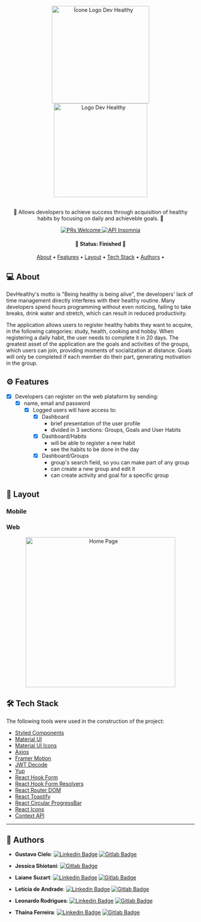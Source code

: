<div align="center">
    <br>
    <img  src="/uploads/9a82c7d52e43dc81940966650ebb1a02/logo_img.svg" width="260px" alt="Ícone Logo Dev Healthy" />
    <br>
    <img src="/uploads/64c45c14c5f1610d64782bdac6717d8c/logo_desc.svg" width="250px" alt="Logo Dev Healthy" />
    <br><br>
</div>

<p align="center">🚀 Allows developers to achieve success through acquisition of healthy habits by focusing on daily and achieveble goals. 🚀</p>

<p align="center"> 
  <a href="http://makeapullrequest.com">
    <img src="https://img.shields.io/badge/progress-100%25-brightgreen.svg" alt="PRs Welcome">
  </a>
   <a href="https://insomnia.rest/run?label=Habits%20API&uri=https%3A%2F%2Fhabit-docs.vercel.app%2Finsomnia.json">
    <img src="https://img.shields.io/badge/HabitsAPI-Insomnia-6A57D5.svg" alt="API Insomnia">
  </a>
 </p>

<h4 align="center"> 
🚧  Status: Finished  🚧
</h4>

<p align="center">
  <a href="#-about">About</a> •
  <a href="#-features">Features</a> •
  <a href="#-layout">Layout</a> • 
  <a href="#-tech-stack">Tech Stack</a> •
  <a href="#-authors">Authors</a> •
</p>

## 💻 About

DevHealthy's motto is "Being healthy is being alive", the developers' lack of time management directly interferes with their healthy routine. Many developers spend hours programming without even noticing, failing to take breaks, drink water and stretch, which can result in reduced productivity.

The application allows users to register healthy habits they want to acquire, in the following categories: study, health, cooking and hobby. When registering a daily habit, the user needs to complete it in 20 days. The greatest asset of the application are the goals and activities of the groups, which users can join, providing moments of socialization at distance. Goals will only be completed if each member do their part, generating motivation in the group.

## ⚙️ Features

- [x] Developers can register on the web plataform by sending:
  - [x] name, email and password
    - [x] Logged users will have access to:
      - [x] Dashboard
        - brief presentation of the user profile
        - divided in 3 sections: Groups, Goals and User Habits
      - [x] Dashboard/Habits
        - will be able to register a new habit
        - see the habits to be done in the day
      - [x] Dashboard/Groups
        - group's search field, so you can make part of any group
        - can create a new group and edit it
        - can create activity and goal for a specific group

## 🎨 Layout

### Mobile

### Web

<p align="center" style="display: flex; align-items: flex-start; justify-content: center;">
  <img alt="Home Page" title="#HomePage" src="/uploads/eba0534705aaac47361282474aa78346/homepage.png" width="400px">
</p>

## 🛠 Tech Stack

The following tools were used in the construction of the project:

- [Styled Components](https://www.styled-components.com/)
- [Material UI](https://material-ui.com/)
- [Material UI Icons](https://next.material-ui.com/pt/components/material-icons/)
- [Axios](https://www.npmjs.com/package/axios)
- [Framer Motion](https://www.framer.com/motion/)
- [JWT Decode](https://jwt.io/)
- [Yup](https://www.npmjs.com/package/yup)
- [React Hook Form](https://react-hook-form.com/)
- [React Hook Form Resolvers](https://www.npmjs.com/package/@hookform/resolvers)
- [React Router DOM](https://www.npmjs.com/package/react-router-dom)
- [React Toastify](https://www.npmjs.com/package/react-toastify)
- [React Circular ProgressBar](https://www.npmjs.com/package/react-circular-progressbar)
- [React Icons](https://react-icons.github.io/react-icons/)
- [Context API](https://reactjs.org/docs/context.html)

---

## 🦸 Authors

- **Gustavo Cielo**: [![Linkedin Badge](https://img.shields.io/badge/-LinkedIn-blue?style=flat-square&logo=Linkedin&logoColor=white&link=https:/www.linkedin.com/in/gustavohcielo/)](https://www.linkedin.com/in/gustavohcielo/) [![Gitlab Badge](https://img.shields.io/badge/-Gitlab-orange?style=flat-square&logo=Gitlab&logoColor=white&link=https:/www.gitlab.com/gustavocielo/)](https://gitlab.com/gustavocielo/)

- **Jessica Shiotani**: [![Gitlab Badge](https://img.shields.io/badge/-Gitlab-orange?style=flat-square&logo=Gitlab&logoColor=white&link=https://gitlab.com/jessyshiotani/)](https://gitlab.com/jessyshiotani/)

- **Laiane Suzart**: [![Linkedin Badge](https://img.shields.io/badge/-LinkedIn-blue?style=flat-square&logo=Linkedin&logoColor=white&link=https://www.linkedin.com/in/laianesuzart/)](https://www.linkedin.com/in/laianesuzart/) [![Gitlab Badge](https://img.shields.io/badge/-Gitlab-orange?style=flat-square&logo=Gitlab&logoColor=white&link=https://gitlab.com/laiane/)](https://gitlab.com/laiane/)

- **Letícia de Andrade**: [![Linkedin Badge](https://img.shields.io/badge/-LinkedIn-blue?style=flat-square&logo=Linkedin&logoColor=white&link=https:/www.linkedin.com/in/leandradz/)](https://www.linkedin.com/in/leandradz/) [![Gitlab Badge](https://img.shields.io/badge/-Gitlab-orange?style=flat-square&logo=Gitlab&logoColor=white&link=https:/www.gitlab.com/leandradz/)](https://gitlab.com/leandradz/)

- **Leonardo Rodrigues**: [![Linkedin Badge](https://img.shields.io/badge/-LinkedIn-blue?style=flat-square&logo=Linkedin&logoColor=white&link=https://www.linkedin.com/in/leorjr/)](https://www.linkedin.com/in/leorjr/) [![Gitlab Badge](https://img.shields.io/badge/-Gitlab-orange?style=flat-square&logo=Gitlab&logoColor=white&link=https://gitlab.com/leorjr/)](https://gitlab.com/leorjr/)

- **Thaina Ferreira**: [![Linkedin Badge](https://img.shields.io/badge/-LinkedIn-blue?style=flat-square&logo=Linkedin&logoColor=white&link=https://www.linkedin.com/in/thainaferreira/)](https://www.linkedin.com/in/thainaferreira/) [![Gitlab Badge](https://img.shields.io/badge/-Gitlab-orange?style=flat-square&logo=Gitlab&logoColor=white&link=https://gitlab.com/thainaferreira/)](https://gitlab.com/thainaferreira/)
